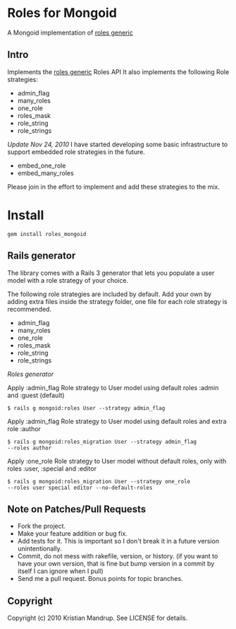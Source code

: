 # Roles for Mongoid

A Mongoid implementation of [roles generic](http://github.com/kristianmandrup/roles_generic)

## Intro

Implements the [roles generic](http://github.com/kristianmandrup/roles_generic) Roles API
It also implements the following Role strategies:

* admin_flag
* many_roles
* one_role
* roles_mask
* role_string
* role_strings

*Update Nov 24, 2010*
I have started developing some basic infrastructure to support embedded role strategies in the future.

* embed_one_role
* embed_many_roles

Please join in the effort to implement and add these strategies to the mix.

# Install

<code>gem install roles_mongoid</code>

## Rails generator

The library comes with a Rails 3 generator that lets you populate a user model with a role strategy of your choice. 

The following role strategies are included by default. Add your own by adding extra files inside the strategy folder, one file for each role strategy is recommended.

* admin_flag
* many_roles
* one_role
* roles_mask
* role_string
* role_strings

*Roles generator*

Apply :admin_flag Role strategy to User model using default roles :admin and :guest (default)

<code>$ rails g mongoid:roles User --strategy admin_flag</code>

Apply :admin_flag Role strategy to User model using default roles and extra role :author

<code>$ rails g mongoid:roles_migration User --strategy admin_flag --roles author</code>

Apply :one_role Role strategy to User model without default roles, only with roles :user, :special and :editor

<code>$ rails g mongoid:roles_migration User --strategy one_role --roles user special editor --no-default-roles</code> 

## Note on Patches/Pull Requests
 
* Fork the project.
* Make your feature addition or bug fix.
* Add tests for it. This is important so I don't break it in a
  future version unintentionally.
* Commit, do not mess with rakefile, version, or history.
  (if you want to have your own version, that is fine but bump version in a commit by itself I can ignore when I pull)
* Send me a pull request. Bonus points for topic branches.

## Copyright

Copyright (c) 2010 Kristian Mandrup. See LICENSE for details.
